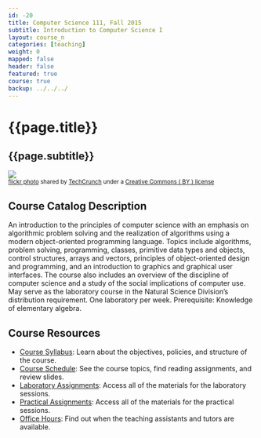 ```yaml
---
id: -20
title: Computer Science 111, Fall 2015
subtitle: Introduction to Computer Science I
layout: course_n
categories: [teaching]
weight: 0
mapped: false
header: false
featured: true
course: true
backup: ../../../
---
```


# {{page.title}}

## {{page.subtitle}}

<a title="TechCrunch Disrupt Europe Hackathon" href="http://flickr.com/photos/techcrunch/10495663786"><img class="img-responsive-tight" src="http://farm4.static.flickr.com/3781/10495663786_1db299f49d_z.jpg" /></a><br /><small><a title="TechCrunch Disrupt Europe Hackathon" href="http://flickr.com/photos/techcrunch/10495663786">flickr photo</a> shared by <a href="http://flickr.com/people/techcrunch">TechCrunch</a> under a <a href="http://creativecommons.org/licenses/by/2.0/">Creative Commons ( BY ) license</a> </small>

## Course Catalog Description

An introduction to the principles of computer science with an emphasis on algorithmic problem solving and the
realization of algorithms using a modern object-oriented programming language. Topics include algorithms, problem
solving, programming, classes, primitive data types and objects, control structures, arrays and vectors, principles of
object-oriented design and programming, and an introduction to graphics and graphical user interfaces. The course also
includes an overview of the discipline of computer science and a study of the social implications of computer use. May
serve as the laboratory course in the Natural Science Division’s distribution requirement. One laboratory per week.
Prerequisite: Knowledge of elementary algebra.

## Course Resources

<ul class="fa-ul">

<li><i class="fa-li fa fa-arrow-right"></i><a href="{{site.baseurl}}teaching/cs111F2015/provide/syllabus/cs111F2015-syllabus.pdf"
class="major">Course Syllabus</a>: Learn about the objectives, policies, and structure of the course.

<li><i class="fa-li fa fa-arrow-right"></i><a href="{{site.baseurl}}teaching/cs111F2015/schedule/"
class="major">Course Schedule</a>: See the course topics, find reading assignments, and review slides.

<li><i class="fa-li fa fa-arrow-right"></i><a href="{{site.baseurl}}teaching/cs111F2015/laboratories/"
class="major">Laboratory Assignments</a>: Access all of the materials for the laboratory sessions.

<li><i class="fa-li fa fa-arrow-right"></i><a href="{{site.baseurl}}teaching/cs111F2015/practicals/"
class="major">Practical Assignments</a>: Access all of the materials for the practical sessions.

<li><i class="fa-li fa fa-arrow-right"></i><a href="{{site.baseurl}}teaching/cs111F2015/officehours/"
class="major">Office Hours</a>: Find out when the teaching assistants and tutors are available.

</ul>

